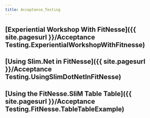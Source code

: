 ```yaml
---
title: Acceptance_Testing
---
```

## [Experiential Workshop With FitNesse]({{ site.pagesurl }}/Acceptance Testing.ExperientialWorkshopWithFitnesse)

## [Using Slim.Net in FitNesse]({{ site.pagesurl }}/Acceptance Testing.UsingSlimDotNetInFitNesse)

## [Using the FitNesse.SliM Table Table]({{ site.pagesurl }}/Acceptance Testing.FitNesse.TableTableExample)